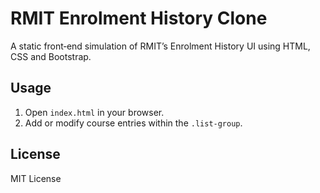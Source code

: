 # RMIT Enrolment History Clone

A static front‑end simulation of RMIT’s Enrolment History UI using HTML, CSS and Bootstrap.

## Usage

1. Open `index.html` in your browser.
2. Add or modify course entries within the `.list-group`.

## License

MIT License
